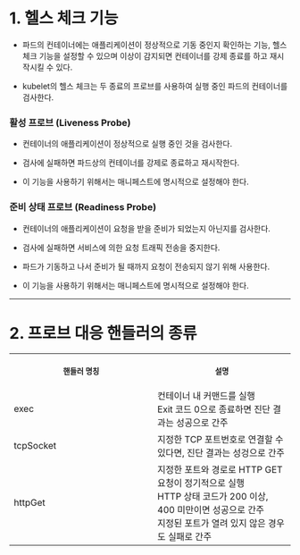 
# 1. 헬스 체크 기능

+ 파드의 컨테이너에는 애플리케이션이 정상적으로 기동 중인지 확인하는 기능, 헬스 체크 기능을 설정할 수 있으며 이상이 감지되면 컨테이너를 강제 종료를 하고 재시작시킬 수 있다.

+ kubelet의 헬스 체크는 두 종료의 프로브를 사용하여 실행 중인 파드의 컨테이너를 검사한다.



### 활성 프로브 (Liveness Probe)

+ 컨테이너의 애플리케이션이 정상적으로 실행 중인 것을 검사한다.

+ 검사에 실패하면 파드상의 컨테이너를 강제로 종료하고 재시작한다.

+ 이 기능을 사용하기 위해서는 매니페스트에 명시적으로 설정해야 한다.



### 준비 상태 프로브 (Readiness Probe)

+ 컨테이너의 애플리케이션이 요청을 받을 준비가 되었는지 아닌지를 검사한다.

+ 검사에 실패하면 서비스에 의한 요청 트래픽 전송을 중지한다.

+ 파드가 기동하고 나서 준비가 될 때까지 요청이 전송되지 않기 위해 사용한다.

+ 이 기능을 사용하기 위해서는 매니페스트에 명시적으로 설정해야 한다.

----

# 2. 프로브 대응 핸들러의 종류

<table>
<tr>
<th align="center">
<img width="441" height="1">
<p> 
<small>
핸들러 명칭
</small>
</p>
</th>
<th align="center">
<img width="441" height="1">
<p> 
<small>
설명
</small>
</p>
</th>
</tr>
<tr>
<td>
<!-- REMOVE THE BACKSLASHES -->
exec
</td>
<td>
<!-- REMOVE THE BACKSLASHES -->
컨테이너 내 커맨드를 실행 <br> Exit 코드 0으로 종료하면 진단 결과는 성공으로 간주
</td>
</tr>
<tr>
<td>
<!-- REMOVE THE BACKSLASHES -->
tcpSocket
</td>
<td>
지정한 TCP 포트번호로 연결할 수 있다면, 진단 결과는 성겅으로 간주
</td>
</tr>
<tr>
<td>
<!-- REMOVE THE BACKSLASHES -->
httpGet
</td>
<td>
지정한 포트와 경로로 HTTP GET 요청이 정기적으로 실행 <br> HTTP 상태 코드가 200 이상, 400 미만이면 성공으로 간주 <br> 지정된 포트가 열려 있지 않은 경우도 실패로 간주
</td>
</tr>
</table>